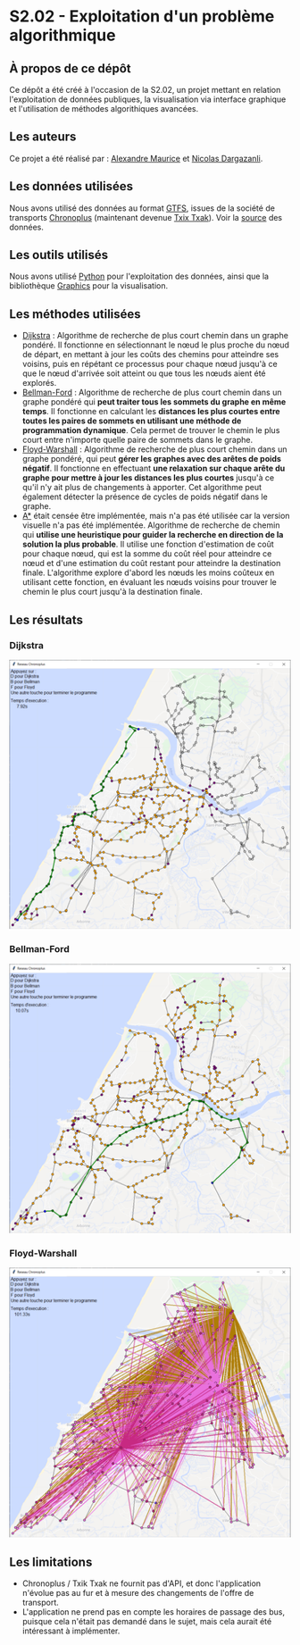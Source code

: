 # S2.02 - Exploitation d'un problème algorithmique
## À propos de ce dépôt
Ce dépôt a été créé à l'occasion de la S2.02, un projet mettant en relation l'exploitation de données publiques, la visualisation via interface graphique et l'utilisation de méthodes algorithiques avancées.

## Les auteurs

Ce projet a été réalisé par : [Alexandre Maurice](https://github.com/Hizaak) et [Nicolas Dargazanli](https://github.com/noenic).

## Les données utilisées
Nous avons utilisé des données au format [GTFS](https://gtfs.org/), issues de la société de transports [Chronoplus](https://fr.wikipedia.org/wiki/Chronoplus) (maintenant devenue [Txix Txak](https://www.txiktxak.fr/)). Voir la [source](https://www.data.gouv.fr/fr/datasets/offre-transport-du-reseau-txik-txak-nord-ex-chronoplus-gtfs/) des données.

## Les outils utilisés
Nous avons utilisé [Python](https://www.python.org/) pour l'exploitation des données, ainsi que la bibliothèque [Graphics](https://pypi.org/project/graphics.py/) pour la visualisation.

## Les méthodes utilisées
- [Dijkstra](https://fr.wikipedia.org/wiki/Algorithme_de_Dijkstra) :
Algorithme de recherche de plus court chemin dans un graphe pondéré. Il fonctionne en sélectionnant le nœud le plus proche du nœud de départ, en mettant à jour les coûts des chemins pour atteindre ses voisins, puis en répétant ce processus pour chaque nœud jusqu'à ce que le nœud d'arrivée soit atteint ou que tous les nœuds aient été explorés.
- [Bellman-Ford](https://fr.wikipedia.org/wiki/Algorithme_de_Bellman-Ford) :
Algorithme de recherche de plus court chemin dans un graphe pondéré qui **peut traiter tous les sommets du graphe en même temps**. Il fonctionne en calculant les **distances les plus courtes entre toutes les paires de sommets en utilisant une méthode de programmation dynamique**. Cela permet de trouver le chemin le plus court entre n'importe quelle paire de sommets dans le graphe.
- [Floyd-Warshall](https://fr.wikipedia.org/wiki/Algorithme_de_Floyd-Warshall) :
Algorithme de recherche de plus court chemin dans un graphe pondéré, qui peut **gérer les graphes avec des arêtes de poids négatif**. Il fonctionne en effectuant **une relaxation sur chaque arête du graphe pour mettre à jour les distances les plus courtes** jusqu'à ce qu'il n'y ait plus de changements à apporter. Cet algorithme peut également détecter la présence de cycles de poids négatif dans le graphe.
- [A*](https://fr.wikipedia.org/wiki/Algorithme_A*) était censée être implémentée, mais n'a pas été utilisée car la version visuelle n'a pas été implémentée.
Algorithme de recherche de chemin qui **utilise une heuristique pour guider la recherche en direction de la solution la plus probable**. Il utilise une fonction d'estimation de coût pour chaque nœud, qui est la somme du coût réel pour atteindre ce nœud et d'une estimation du coût restant pour atteindre la destination finale. L'algorithme explore d'abord les nœuds les moins coûteux en utilisant cette fonction, en évaluant les nœuds voisins pour trouver le chemin le plus court jusqu'à la destination finale.

## Les résultats
### Dijkstra
![Dijkstra](https://github.com/Hizaak/S2-02-Exploration_algorithmique_d_un_probleme/blob/main/Sources/Dijkstra.PNG)

### Bellman-Ford
![Bellman-Ford](https://github.com/Hizaak/S2-02-Exploration_algorithmique_d_un_probleme/blob/main/Sources/Bellman.PNG)

### Floyd-Warshall
![Floyd-Warshall](https://github.com/Hizaak/S2-02-Exploration_algorithmique_d_un_probleme/blob/main/Sources/Floyd.PNG)

## Les limitations
- Chronoplus / Txik Txak ne fournit pas d'API, et donc l'application n'évolue pas au fur et à mesure des changements de l'offre de transport.
- L'application ne prend pas en compte les horaires de passage des bus, puisque cela n'était pas demandé dans le sujet, mais cela aurait été intéressant à implémenter.
